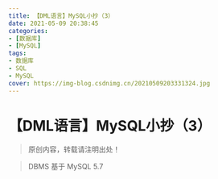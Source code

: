 ```yaml
---
title: 【DML语言】MySQL小抄（3）
date: 2021-05-09 20:38:45
categories:
- [数据库]
- [MySQL]
tags:
- 数据库
- SQL
- MySQL
cover: https://img-blog.csdnimg.cn/20210509203331324.jpg
---
```


# 【DML语言】MySQL小抄（3）

> 原创内容，转载请注明出处！

> DBMS 基于 MySQL 5.7